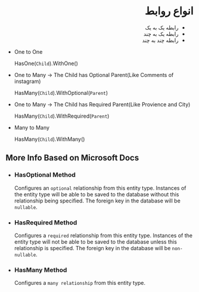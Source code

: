<div dir="auto" align="right">
   <h1> انواع روابط </h1>
</div>

<div dir="auto" align="right">
   <ul>
      <li>رابطه یک به یک </li>
      <li>رابطه یک به چند</li>
      <li>رابطه چند به چند</li>
   </ul>
</div>
 
* One to One
   
   HasOne(`Child`).WithOne()  

* One to Many -> The Child has Optional Parent(Like Comments of instagram)

   HasMany(`Child`).WithOptional(`Parent`)

* One to Many -> The Child has Required Parent(Like Provience and City)

   HasMany(`Child`).WithRequired(`Parent`)

* Many to Many 

   HasMany(`Child`).WithMany()


## More Info Based on Microsoft Docs

* ### HasOptional Method
  
   Configures an `optional` relationship from this entity type. Instances of the entity type will be able to be saved to the database without this relationship being specified. The foreign key in the database will be `nullable`.

* ### HasRequired Method
  
   Configures a `required` relationship from this entity type. Instances of the entity type will not be able to be saved to the database unless this relationship is specified. The foreign key in the database will be `non-nullable`.

* ### HasMany Method
  
   Configures a `many relationship` from this entity type.